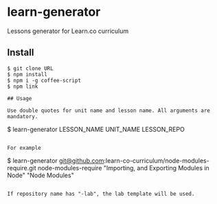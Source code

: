 # learn-generator

Lessons generator for Learn.co curriculum

## Install

```
$ git clone URL
$ npm install
$ npm i -g coffee-script
$ npm link

## Usage

Use double quotes for unit name and lesson name. All arguments are mandatory.

```
$ learn-generator LESSON_NAME UNIT_NAME LESSON_REPO
```

For example

```
$ learn-generator git@github.com:learn-co-curriculum/node-modules-require.git node-modules-require "Importing, and Exporting Modules in Node" "Node Modules"
```

If repository name has "-lab", the lab template will be used.
